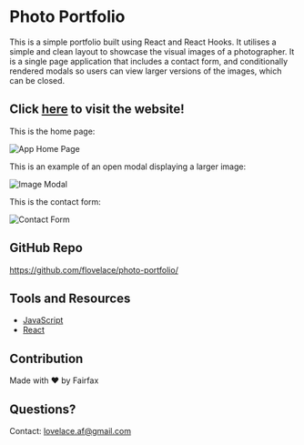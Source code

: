 # Photo Portfolio
This is a simple portfolio built using React and React Hooks. It utilises a simple and clean layout to showcase the visual images of a photographer. It is a single page application that includes a contact form, and conditionally rendered modals so users can view larger versions of the images, which can be closed.

## Click [here](https://photo-portfolio-fairfax.herokuapp.com/) to visit the website!

This is the home page:

![App Home Page](https://user-images.githubusercontent.com/86391225/159146368-7e2aee30-ecd9-4503-8058-e34f8a325d82.png)

This is an example of an open modal displaying a larger image:

![Image Modal](https://user-images.githubusercontent.com/86391225/159146380-933f07b9-36bc-4997-8f67-a3c17c8fb06d.png)

This is the contact form:

![Contact Form](https://user-images.githubusercontent.com/86391225/159146377-f139f685-a020-46f0-8761-c38219cea60f.png)

## GitHub Repo
https://github.com/flovelace/photo-portfolio/

## Tools and Resources
* [JavaScript](https://www.javascript.com/)
* [React](https://reactjs.org/)

## Contribution
Made with ❤️ by Fairfax

## Questions?
Contact: lovelace.af@gmail.com